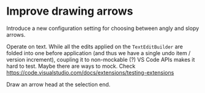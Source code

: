 # Improve drawing arrows

Introduce a new configuration setting for choosing between angly and slopy arrows.

Operate on text. While all the edits applied on the `TextEditBuilder` are folded into one before application (and thus we have a single undo item / version increment), coupling it to non-mockable (?) VS Code APIs makes it hard to test.
Maybe there are ways to mock. Check https://code.visualstudio.com/docs/extensions/testing-extensions

Draw an arrow head at the selection end.
